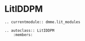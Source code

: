 # LitIDDPM

```{eval-rst}
.. currentmodule:: dmme.lit_modules

.. autoclass:: LitIDDPM
    :members:
```
